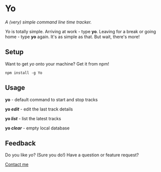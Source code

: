 # Yo

*A (very) simple command line time tracker.*

*Yo* is totally simple. Arriving at work - type **yo**. Leaving for a break or going home - type **yo** again.
It's as simple as that. But wait, there's more!

## Setup

Want to get *yo* onto your machine? Get it from npm!

```npm install -g Yo```

## Usage

**yo** - default command to start and stop tracks

**yo *edit*** - edit the last track details

**yo *list*** - list the latest tracks

**yo *clear*** - empty local database

## Feedback

Do you like *yo*? (Sure you do!) Have a question or feature request?

[Contact me](mailto:hi@adfr.io)